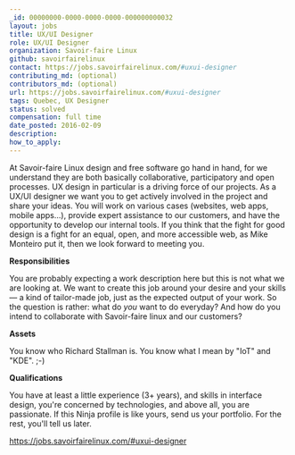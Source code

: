 ```yaml
---
_id: 00000000-0000-0000-0000-000000000032
layout: jobs
title: UX/UI Designer
role: UX/UI Designer
organization: Savoir-faire Linux
github: savoirfairelinux
contact: https://jobs.savoirfairelinux.com/#uxui-designer
contributing_md: (optional)
contributors_md: (optional)
url: https://jobs.savoirfairelinux.com/#uxui-designer
tags: Quebec, UX Designer
status: solved
compensation: full time
date_posted: 2016-02-09
description:
how_to_apply:
---
```

At Savoir-faire Linux design and free software go hand in hand, for we understand they are both basically collaborative, participatory and open processes.
UX design in particular is a driving force of our projects. As a UX/UI designer we want you to get actively involved in the project and share your ideas.
You will work on various cases (websites, web apps, mobile apps...), provide expert assistance to our customers, and have the opportunity to develop our internal tools.
If you think that the fight for good design is a fight for an equal, open, and more accessible web, as Mike Monteiro put it, then we look forward to meeting you.

**Responsibilities**

You are probably expecting a work description here but this is not what we are looking at. We want to create this job around your desire and your skills — a kind of tailor-made job, just as the expected output of your work. So the question is rather: what do *you* want to do everyday? And how do you intend to collaborate with Savoir-faire linux and our customers?


**Assets**

You know who Richard Stallman is.
You know what I mean by "IoT" and "KDE". ;-)

**Qualifications**

You have at least a little experience (3+ years),
and skills in interface design,
you're concerned by technologies, and
above all, you are passionate.
If this Ninja profile is like yours, send us your portfolio. For the rest, you'll tell us later.

https://jobs.savoirfairelinux.com/#uxui-designer
